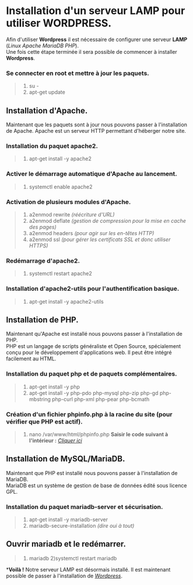 # Installation d'un serveur LAMP pour utiliser WORDPRESS.
Afin d'utiliser **Wordpress** il est nécessaire de configurer une serveur **LAMP** (*Linux* *Apache* *MariaDB* *PHP*).  
Une fois cette étape terminée il sera possible de commencer à installer **Wordpress**.

### Se connecter en root et mettre à jour les paquets.
> 1) su -
> 2) apt-get update   

## Installation d'Apache.
Maintenant que les paquets sont à jour nous pouvons passer à l'installation de Apache. Apache est un serveur HTTP permettant d'héberger notre site.  

### Installation du paquet apache2.
> 1) apt-get install -y apache2

### Activer le démarrage automatique d'Apache au lancement.
> 1) systemctl enable apache2

### Activation de plusieurs modules d'Apache.
> 1) a2enmod rewrite *(réécriture d'URL)*
> 2) a2enmod deflate *(gestion de compression pour la mise en cache des pages)*
> 3) a2enmod headers *(pour agir sur les en-têtes HTTP)*
> 4) a2enmod ssl *(pour gérer les certificats SSL et donc utiliser HTTPS)*

### Redémarrage d'apache2.
> 1) systemctl restart apache2

### Installation d'apache2-utils pour l'authentification basique.
> 1) apt-get install -y apache2-utils

## Installation de PHP.
Maintenant qu'Apache est installé nous pouvons passer à l'installation de PHP.  
PHP est un langage de scripts généraliste et Open Source, spécialement conçu pour le développement d'applications web. Il peut être intégré facilement au HTML.  

### Installation du paquet php et de paquets complémentaires.
> 1) apt-get install -y php
> 2) apt-get install -y php-pdo php-mysql php-zip php-gd php-mbstring php-curl php-xml php-pear php-bcmath

### Création d'un fichier phpinfo.php à la racine du site (pour vérifier que PHP est actif).
> 1) nano /var/www/html/phpinfo.php
> **Saisir le code suivant à l'intérieur :** [*Cliquer ici*](https://github.com/rvHoney/linux-setup-cheatsheet/blob/main/WORDPRESS/phpinfo.php)

## Installation de MySQL/MariaDB.
Maintenant que PHP est installé nous pouvons passer à l'installation de MariaDB.  
MariaDB est un système de gestion de base de données édité sous licence GPL.  

### Installation du paquet mariadb-server et sécurisation.
> 1) apt-get install -y mariadb-server
> 2) mariadb-secure-installation *(dire oui à tout)*

## Ouvrir mariadb et le redémarrer.
> 1) mariadb
> 2)systemctl restart mariadb

***Voilà !** Notre serveur LAMP est désormais installé. Il est maintenant possible de passer à l'installation de [*Wordpress*](https://github.com/rvHoney/linux-setup-cheatsheet/blob/main/WORDPRESS/INSTALLATION_WORDPRESS).
